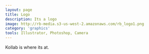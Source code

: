 ```yaml
---
layout: page
title: Logo
description: Its a logo
image: http://rb-media.s3-us-west-2.amazonaws.com/rb_logo1.png
category: 'graphics'
tools: Illustrator, Photoshop, Camera
---
```


Kollab is where its at.
